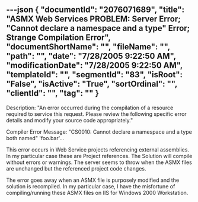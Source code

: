 ---json
{
  "documentId": "2076071689",
  "title": "ASMX Web Services PROBLEM: Server Error; &quot;Cannot declare a namespace and a type&quot; Error; Strange Compilation Error",
  "documentShortName": "",
  "fileName": "",
  "path": "",
  "date": "7/28/2005 9:22:50 AM",
  "modificationDate": "7/28/2005 9:22:50 AM",
  "templateId": "",
  "segmentId": "83",
  "isRoot": "False",
  "isActive": "True",
  "sortOrdinal": "",
  "clientId": "",
  "tag": ""
}
---

Description: &quot;An error occurred during the compilation of a resource required to service this request. Please review the following specific error details and modify your source code appropriately.&quot;

Compiler Error Message: &quot;CS0010: Cannot declare a namespace and a type both named&quot; 'foo.bar'...

This error occurs in Web Service projects referencing external assemblies. In my particular case these are Project references. The Solution will compile without errors or warnings. The server seems to throw when the ASMX files are unchanged but the referenced project code changes.

The error goes away when an ASMX file is purposely modified and the solution is recompiled. In my particular case, I have the misfortune of compiling/running these ASMX files on IIS for Windows 2000 Workstation.
